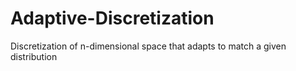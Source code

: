 # Adaptive-Discretization
Discretization of n-dimensional space that adapts to match a given distribution
